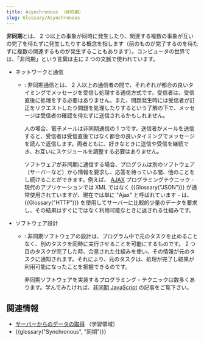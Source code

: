 ```yaml
---
title: Asynchronous （非同期）
slug: Glossary/Asynchronous
---
```


**非同期**とは、 2 つ以上の事象が同時に発生したり、関連する複数の事象が互いの完了を待たずに発生したりする概念を指します（前のものが完了するのを待たずに複数の関連するものが発生することもあります）。コンピュータの世界では、「非同期」という言葉は主に 2 つの文脈で使われています。

- ネットワークと通信

  - : 非同期通信とは、 2 人以上の通信者の間で、それぞれが都合の良いタイミングでメッセージを受信し処理する通信方式です。受信者は、受信直後に処理をする必要はありません。また、問題発生時には受信者が訂正をリクエストしたり問題を処理したりするという了解の下で、メッセージは受信者の確認を待たずに送信されるかもしれません。

    人の場合、電子メールは非同期通信の 1 つです。送信者がメールを送信すると、受信者は受信直後ではなく都合の良いタイミングでメッセージを読んで返信します。両者ともに、好きなときに送信や受信を継続でき、お互いにスケジュールを調整する必要はありません。

    ソフトウェアが非同期に通信する場合、プログラムは別のソフトウェア（サーバーなど）から情報を要求し、応答を待っている間、他のことをし続けることができます。例えば、 [AJAX](/ja/docs/Web/Guide/AJAX) プログラミングテクニック - 現代のアプリケーションでは XML ではなく {{Glossary("JSON")}} が通常使用されていますが、現在では単に "Ajax" と呼ばれています - は、 {{Glossary("HTTP")}} を使用してサーバーに比較的少量のデータを要求し、その結果はすぐにではなく利用可能なときに返される仕組みです。

- ソフトウェア設計

  - : 非同期ソフトウェアの設計は、プログラム中で元のタスクを止めることなく、別のタスクを同時に実行させることを可能にするものです。 2 つ目のタスクが完了した時、合意された仕組みを使い、その情報が元のタスクに通知されます。それにより、元のタスクは、処理が完了し結果が利用可能になったことを把握できるのです。

    非同期ソフトウェアを実装するプログラミング・テクニックは数多くあります。学んでみたければ、[非同期 JavaScript](/ja/docs/Learn/JavaScript/Asynchronous) の記事をご覧下さい。

## 関連情報

- [サーバーからのデータの取得](/ja/docs/Learn/JavaScript/Client-side_web_APIs/Fetching_data) （学習領域）
- {{glossary("Synchronous", "同期")}}
